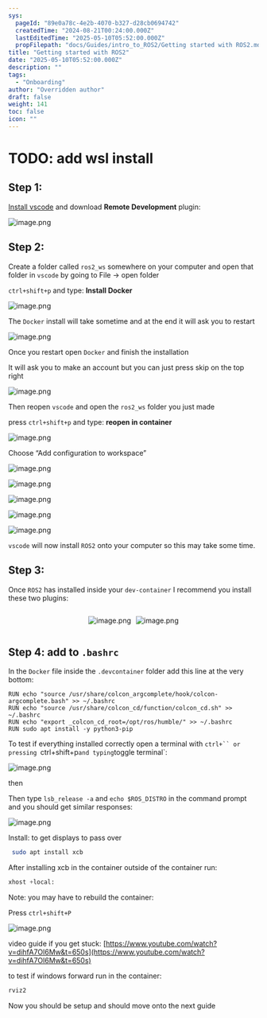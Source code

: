 ```yaml
---
sys:
  pageId: "89e0a78c-4e2b-4070-b327-d28cb0694742"
  createdTime: "2024-08-21T00:24:00.000Z"
  lastEditedTime: "2025-05-10T05:52:00.000Z"
  propFilepath: "docs/Guides/intro_to_ROS2/Getting started with ROS2.md"
title: "Getting started with ROS2"
date: "2025-05-10T05:52:00.000Z"
description: ""
tags:
  - "Onboarding"
author: "Overridden author"
draft: false
weight: 141
toc: false
icon: ""
---
```


# TODO: add wsl install

## Step 1:

[Install vscode](https://code.visualstudio.com/download) and download **Remote Development** plugin:

![image.png](https://prod-files-secure.s3.us-west-2.amazonaws.com/d518164a-d88e-44d1-a4ee-3adb3bd8bce0/efb52993-1881-4a40-b95e-6f020334f022/image.png?X-Amz-Algorithm=AWS4-HMAC-SHA256&X-Amz-Content-Sha256=UNSIGNED-PAYLOAD&X-Amz-Credential=ASIAZI2LB4662MB5WR7A%2F20250601%2Fus-west-2%2Fs3%2Faws4_request&X-Amz-Date=20250601T220751Z&X-Amz-Expires=3600&X-Amz-Security-Token=IQoJb3JpZ2luX2VjEBUaCXVzLXdlc3QtMiJIMEYCIQDDX8cIiatxa9PR9XBooAawhmlTx2dwgSazriUw6ijwGQIhAIf8Ksgj2YipX7y49b8L%2FaNCvP6DJq33zSoQwlwtJcrfKogECN7%2F%2F%2F%2F%2F%2F%2F%2F%2F%2FwEQABoMNjM3NDIzMTgzODA1IgwPtlUY0yzFiCaipcgq3ANc01K4PvWUGIWeG%2FJuYpUQzCVnUZXZIQG2c3tQZ8YVsgYAlbrsSsstvhBWJxFtO5DcwdpY%2BnigZF3cZGFJJnTkqCVSIR0X6eLDQ7UUUYdQ69mG3krk2C9YRNqlqUzJnAt2GiJwM%2Ff5XgJ9H52bEmBzpfqCN0siGlHNLTMF9F8aJyzQlF9Cl2eOW3vkOa1KKFleUIc1pE8vPVjxMjF9b50L64Y7U73vrBQ3h1j8P9FZLQhUFOrHK1J095ErcP4wxsxtWnN8RzgBy3jOVE7vRMfPBWa9b1Uh1aNG3OIHvgnzvhiB83BcTZEtXxXtnSDCeBn%2Bb0k8H4yFT475x55T5yLkUuqAmO%2B3DU%2FpJQce8KXcjES2EKhMSFIKjYIuO%2BJg6CWkZbMZj%2BKShwhFPt1eiTatUwXzN%2FUkzg%2BKCTjgmjNZ%2BJ4C5VB2bU9U3euiM9gvb52a59Wqn9PHNeLC3LoM2Jg4X3YGAEG6e7DlXrPra%2FVmXJ%2BZNzGQr3hH7nIpYpK2dP%2FWPKpwXmpD0PkmxGjheA4SofNu3Ya5cX8u%2BhjWiKVYYLDAPSb3yjhHAczC3J5fpDSz91q8RcBBLifZzGnGkNTASN4fIXwde0DcLerKSGDhWR7idtmvDgMD%2Bh%2FVpjCrgPPBBjqkAVQOSDSXJFN1rml8r2e1MLAGYp81VN1YbJL4S1xDULrYhgPs8TXOi0B%2BgpNYM4pXyQCQqRAKlj3A%2BK6UmOUcLz%2FVSX3xHa8zvWOaYvWdQJja090zQENclonV%2BQVPy8A4SbaGHi8uFg8q%2FITcBeAMaVBv34h0zONTm%2Bl9BYNo6CkcmmQWl80%2BxWeby%2FwZvp%2Bw99zBwYPxh%2FCejXcVyrjuaF6s8Npk&X-Amz-Signature=bbfb03fdc37591516c58db5977f66ce58091a4b34329c03857cfdc5daf335622&X-Amz-SignedHeaders=host&x-id=GetObject)

## Step 2:

Create a folder called `ros2_ws` somewhere on your computer and open that folder in `vscode` by going to File → open folder 

`ctrl+shift+p` and type: **Install Docker**

![image.png](https://prod-files-secure.s3.us-west-2.amazonaws.com/d518164a-d88e-44d1-a4ee-3adb3bd8bce0/2269dc0e-1cd5-47ff-bceb-c04ad9b2eab0/image.png?X-Amz-Algorithm=AWS4-HMAC-SHA256&X-Amz-Content-Sha256=UNSIGNED-PAYLOAD&X-Amz-Credential=ASIAZI2LB4662MB5WR7A%2F20250601%2Fus-west-2%2Fs3%2Faws4_request&X-Amz-Date=20250601T220751Z&X-Amz-Expires=3600&X-Amz-Security-Token=IQoJb3JpZ2luX2VjEBUaCXVzLXdlc3QtMiJIMEYCIQDDX8cIiatxa9PR9XBooAawhmlTx2dwgSazriUw6ijwGQIhAIf8Ksgj2YipX7y49b8L%2FaNCvP6DJq33zSoQwlwtJcrfKogECN7%2F%2F%2F%2F%2F%2F%2F%2F%2F%2FwEQABoMNjM3NDIzMTgzODA1IgwPtlUY0yzFiCaipcgq3ANc01K4PvWUGIWeG%2FJuYpUQzCVnUZXZIQG2c3tQZ8YVsgYAlbrsSsstvhBWJxFtO5DcwdpY%2BnigZF3cZGFJJnTkqCVSIR0X6eLDQ7UUUYdQ69mG3krk2C9YRNqlqUzJnAt2GiJwM%2Ff5XgJ9H52bEmBzpfqCN0siGlHNLTMF9F8aJyzQlF9Cl2eOW3vkOa1KKFleUIc1pE8vPVjxMjF9b50L64Y7U73vrBQ3h1j8P9FZLQhUFOrHK1J095ErcP4wxsxtWnN8RzgBy3jOVE7vRMfPBWa9b1Uh1aNG3OIHvgnzvhiB83BcTZEtXxXtnSDCeBn%2Bb0k8H4yFT475x55T5yLkUuqAmO%2B3DU%2FpJQce8KXcjES2EKhMSFIKjYIuO%2BJg6CWkZbMZj%2BKShwhFPt1eiTatUwXzN%2FUkzg%2BKCTjgmjNZ%2BJ4C5VB2bU9U3euiM9gvb52a59Wqn9PHNeLC3LoM2Jg4X3YGAEG6e7DlXrPra%2FVmXJ%2BZNzGQr3hH7nIpYpK2dP%2FWPKpwXmpD0PkmxGjheA4SofNu3Ya5cX8u%2BhjWiKVYYLDAPSb3yjhHAczC3J5fpDSz91q8RcBBLifZzGnGkNTASN4fIXwde0DcLerKSGDhWR7idtmvDgMD%2Bh%2FVpjCrgPPBBjqkAVQOSDSXJFN1rml8r2e1MLAGYp81VN1YbJL4S1xDULrYhgPs8TXOi0B%2BgpNYM4pXyQCQqRAKlj3A%2BK6UmOUcLz%2FVSX3xHa8zvWOaYvWdQJja090zQENclonV%2BQVPy8A4SbaGHi8uFg8q%2FITcBeAMaVBv34h0zONTm%2Bl9BYNo6CkcmmQWl80%2BxWeby%2FwZvp%2Bw99zBwYPxh%2FCejXcVyrjuaF6s8Npk&X-Amz-Signature=14631e93ca68630426cd249ee5d4244bcc0bd80e94d29c9883d66a39105db31b&X-Amz-SignedHeaders=host&x-id=GetObject)

The `Docker` install will take sometime and at the end it will ask you to restart

![image.png](https://prod-files-secure.s3.us-west-2.amazonaws.com/d518164a-d88e-44d1-a4ee-3adb3bd8bce0/ed233f78-be33-4b1f-b89c-9c346c0e961e/image.png?X-Amz-Algorithm=AWS4-HMAC-SHA256&X-Amz-Content-Sha256=UNSIGNED-PAYLOAD&X-Amz-Credential=ASIAZI2LB4662MB5WR7A%2F20250601%2Fus-west-2%2Fs3%2Faws4_request&X-Amz-Date=20250601T220751Z&X-Amz-Expires=3600&X-Amz-Security-Token=IQoJb3JpZ2luX2VjEBUaCXVzLXdlc3QtMiJIMEYCIQDDX8cIiatxa9PR9XBooAawhmlTx2dwgSazriUw6ijwGQIhAIf8Ksgj2YipX7y49b8L%2FaNCvP6DJq33zSoQwlwtJcrfKogECN7%2F%2F%2F%2F%2F%2F%2F%2F%2F%2FwEQABoMNjM3NDIzMTgzODA1IgwPtlUY0yzFiCaipcgq3ANc01K4PvWUGIWeG%2FJuYpUQzCVnUZXZIQG2c3tQZ8YVsgYAlbrsSsstvhBWJxFtO5DcwdpY%2BnigZF3cZGFJJnTkqCVSIR0X6eLDQ7UUUYdQ69mG3krk2C9YRNqlqUzJnAt2GiJwM%2Ff5XgJ9H52bEmBzpfqCN0siGlHNLTMF9F8aJyzQlF9Cl2eOW3vkOa1KKFleUIc1pE8vPVjxMjF9b50L64Y7U73vrBQ3h1j8P9FZLQhUFOrHK1J095ErcP4wxsxtWnN8RzgBy3jOVE7vRMfPBWa9b1Uh1aNG3OIHvgnzvhiB83BcTZEtXxXtnSDCeBn%2Bb0k8H4yFT475x55T5yLkUuqAmO%2B3DU%2FpJQce8KXcjES2EKhMSFIKjYIuO%2BJg6CWkZbMZj%2BKShwhFPt1eiTatUwXzN%2FUkzg%2BKCTjgmjNZ%2BJ4C5VB2bU9U3euiM9gvb52a59Wqn9PHNeLC3LoM2Jg4X3YGAEG6e7DlXrPra%2FVmXJ%2BZNzGQr3hH7nIpYpK2dP%2FWPKpwXmpD0PkmxGjheA4SofNu3Ya5cX8u%2BhjWiKVYYLDAPSb3yjhHAczC3J5fpDSz91q8RcBBLifZzGnGkNTASN4fIXwde0DcLerKSGDhWR7idtmvDgMD%2Bh%2FVpjCrgPPBBjqkAVQOSDSXJFN1rml8r2e1MLAGYp81VN1YbJL4S1xDULrYhgPs8TXOi0B%2BgpNYM4pXyQCQqRAKlj3A%2BK6UmOUcLz%2FVSX3xHa8zvWOaYvWdQJja090zQENclonV%2BQVPy8A4SbaGHi8uFg8q%2FITcBeAMaVBv34h0zONTm%2Bl9BYNo6CkcmmQWl80%2BxWeby%2FwZvp%2Bw99zBwYPxh%2FCejXcVyrjuaF6s8Npk&X-Amz-Signature=3c65b0bcc01453f73136c3a915fc6d51d3049a15986067b3a14058570c02485f&X-Amz-SignedHeaders=host&x-id=GetObject)

Once you restart open `Docker` and finish the installation

It will ask you to make an account but you can just press skip on the top right

![image.png](https://prod-files-secure.s3.us-west-2.amazonaws.com/d518164a-d88e-44d1-a4ee-3adb3bd8bce0/21010ad9-1659-4fd9-9f59-9932a09b2a3d/image.png?X-Amz-Algorithm=AWS4-HMAC-SHA256&X-Amz-Content-Sha256=UNSIGNED-PAYLOAD&X-Amz-Credential=ASIAZI2LB4662MB5WR7A%2F20250601%2Fus-west-2%2Fs3%2Faws4_request&X-Amz-Date=20250601T220751Z&X-Amz-Expires=3600&X-Amz-Security-Token=IQoJb3JpZ2luX2VjEBUaCXVzLXdlc3QtMiJIMEYCIQDDX8cIiatxa9PR9XBooAawhmlTx2dwgSazriUw6ijwGQIhAIf8Ksgj2YipX7y49b8L%2FaNCvP6DJq33zSoQwlwtJcrfKogECN7%2F%2F%2F%2F%2F%2F%2F%2F%2F%2FwEQABoMNjM3NDIzMTgzODA1IgwPtlUY0yzFiCaipcgq3ANc01K4PvWUGIWeG%2FJuYpUQzCVnUZXZIQG2c3tQZ8YVsgYAlbrsSsstvhBWJxFtO5DcwdpY%2BnigZF3cZGFJJnTkqCVSIR0X6eLDQ7UUUYdQ69mG3krk2C9YRNqlqUzJnAt2GiJwM%2Ff5XgJ9H52bEmBzpfqCN0siGlHNLTMF9F8aJyzQlF9Cl2eOW3vkOa1KKFleUIc1pE8vPVjxMjF9b50L64Y7U73vrBQ3h1j8P9FZLQhUFOrHK1J095ErcP4wxsxtWnN8RzgBy3jOVE7vRMfPBWa9b1Uh1aNG3OIHvgnzvhiB83BcTZEtXxXtnSDCeBn%2Bb0k8H4yFT475x55T5yLkUuqAmO%2B3DU%2FpJQce8KXcjES2EKhMSFIKjYIuO%2BJg6CWkZbMZj%2BKShwhFPt1eiTatUwXzN%2FUkzg%2BKCTjgmjNZ%2BJ4C5VB2bU9U3euiM9gvb52a59Wqn9PHNeLC3LoM2Jg4X3YGAEG6e7DlXrPra%2FVmXJ%2BZNzGQr3hH7nIpYpK2dP%2FWPKpwXmpD0PkmxGjheA4SofNu3Ya5cX8u%2BhjWiKVYYLDAPSb3yjhHAczC3J5fpDSz91q8RcBBLifZzGnGkNTASN4fIXwde0DcLerKSGDhWR7idtmvDgMD%2Bh%2FVpjCrgPPBBjqkAVQOSDSXJFN1rml8r2e1MLAGYp81VN1YbJL4S1xDULrYhgPs8TXOi0B%2BgpNYM4pXyQCQqRAKlj3A%2BK6UmOUcLz%2FVSX3xHa8zvWOaYvWdQJja090zQENclonV%2BQVPy8A4SbaGHi8uFg8q%2FITcBeAMaVBv34h0zONTm%2Bl9BYNo6CkcmmQWl80%2BxWeby%2FwZvp%2Bw99zBwYPxh%2FCejXcVyrjuaF6s8Npk&X-Amz-Signature=e95f65bbfc51081560c538174054c0ed38c54beaae230305aa497894e4a5f6c9&X-Amz-SignedHeaders=host&x-id=GetObject)

Then reopen `vscode` and open the `ros2_ws` folder you just made

press `ctrl+shift+p` and type: **reopen in container**

![image.png](https://prod-files-secure.s3.us-west-2.amazonaws.com/d518164a-d88e-44d1-a4ee-3adb3bd8bce0/4e93b8c2-41ad-488c-8095-c74205196118/image.png?X-Amz-Algorithm=AWS4-HMAC-SHA256&X-Amz-Content-Sha256=UNSIGNED-PAYLOAD&X-Amz-Credential=ASIAZI2LB4662MB5WR7A%2F20250601%2Fus-west-2%2Fs3%2Faws4_request&X-Amz-Date=20250601T220751Z&X-Amz-Expires=3600&X-Amz-Security-Token=IQoJb3JpZ2luX2VjEBUaCXVzLXdlc3QtMiJIMEYCIQDDX8cIiatxa9PR9XBooAawhmlTx2dwgSazriUw6ijwGQIhAIf8Ksgj2YipX7y49b8L%2FaNCvP6DJq33zSoQwlwtJcrfKogECN7%2F%2F%2F%2F%2F%2F%2F%2F%2F%2FwEQABoMNjM3NDIzMTgzODA1IgwPtlUY0yzFiCaipcgq3ANc01K4PvWUGIWeG%2FJuYpUQzCVnUZXZIQG2c3tQZ8YVsgYAlbrsSsstvhBWJxFtO5DcwdpY%2BnigZF3cZGFJJnTkqCVSIR0X6eLDQ7UUUYdQ69mG3krk2C9YRNqlqUzJnAt2GiJwM%2Ff5XgJ9H52bEmBzpfqCN0siGlHNLTMF9F8aJyzQlF9Cl2eOW3vkOa1KKFleUIc1pE8vPVjxMjF9b50L64Y7U73vrBQ3h1j8P9FZLQhUFOrHK1J095ErcP4wxsxtWnN8RzgBy3jOVE7vRMfPBWa9b1Uh1aNG3OIHvgnzvhiB83BcTZEtXxXtnSDCeBn%2Bb0k8H4yFT475x55T5yLkUuqAmO%2B3DU%2FpJQce8KXcjES2EKhMSFIKjYIuO%2BJg6CWkZbMZj%2BKShwhFPt1eiTatUwXzN%2FUkzg%2BKCTjgmjNZ%2BJ4C5VB2bU9U3euiM9gvb52a59Wqn9PHNeLC3LoM2Jg4X3YGAEG6e7DlXrPra%2FVmXJ%2BZNzGQr3hH7nIpYpK2dP%2FWPKpwXmpD0PkmxGjheA4SofNu3Ya5cX8u%2BhjWiKVYYLDAPSb3yjhHAczC3J5fpDSz91q8RcBBLifZzGnGkNTASN4fIXwde0DcLerKSGDhWR7idtmvDgMD%2Bh%2FVpjCrgPPBBjqkAVQOSDSXJFN1rml8r2e1MLAGYp81VN1YbJL4S1xDULrYhgPs8TXOi0B%2BgpNYM4pXyQCQqRAKlj3A%2BK6UmOUcLz%2FVSX3xHa8zvWOaYvWdQJja090zQENclonV%2BQVPy8A4SbaGHi8uFg8q%2FITcBeAMaVBv34h0zONTm%2Bl9BYNo6CkcmmQWl80%2BxWeby%2FwZvp%2Bw99zBwYPxh%2FCejXcVyrjuaF6s8Npk&X-Amz-Signature=f28b09f7c1fe602c28e2eeb379ce0c3f6afa35dea673e60ddf28c35bc65d077b&X-Amz-SignedHeaders=host&x-id=GetObject)

Choose “Add configuration to workspace”

![image.png](https://prod-files-secure.s3.us-west-2.amazonaws.com/d518164a-d88e-44d1-a4ee-3adb3bd8bce0/9560b282-5060-4989-ba37-97e7b2c22476/image.png?X-Amz-Algorithm=AWS4-HMAC-SHA256&X-Amz-Content-Sha256=UNSIGNED-PAYLOAD&X-Amz-Credential=ASIAZI2LB4662MB5WR7A%2F20250601%2Fus-west-2%2Fs3%2Faws4_request&X-Amz-Date=20250601T220751Z&X-Amz-Expires=3600&X-Amz-Security-Token=IQoJb3JpZ2luX2VjEBUaCXVzLXdlc3QtMiJIMEYCIQDDX8cIiatxa9PR9XBooAawhmlTx2dwgSazriUw6ijwGQIhAIf8Ksgj2YipX7y49b8L%2FaNCvP6DJq33zSoQwlwtJcrfKogECN7%2F%2F%2F%2F%2F%2F%2F%2F%2F%2FwEQABoMNjM3NDIzMTgzODA1IgwPtlUY0yzFiCaipcgq3ANc01K4PvWUGIWeG%2FJuYpUQzCVnUZXZIQG2c3tQZ8YVsgYAlbrsSsstvhBWJxFtO5DcwdpY%2BnigZF3cZGFJJnTkqCVSIR0X6eLDQ7UUUYdQ69mG3krk2C9YRNqlqUzJnAt2GiJwM%2Ff5XgJ9H52bEmBzpfqCN0siGlHNLTMF9F8aJyzQlF9Cl2eOW3vkOa1KKFleUIc1pE8vPVjxMjF9b50L64Y7U73vrBQ3h1j8P9FZLQhUFOrHK1J095ErcP4wxsxtWnN8RzgBy3jOVE7vRMfPBWa9b1Uh1aNG3OIHvgnzvhiB83BcTZEtXxXtnSDCeBn%2Bb0k8H4yFT475x55T5yLkUuqAmO%2B3DU%2FpJQce8KXcjES2EKhMSFIKjYIuO%2BJg6CWkZbMZj%2BKShwhFPt1eiTatUwXzN%2FUkzg%2BKCTjgmjNZ%2BJ4C5VB2bU9U3euiM9gvb52a59Wqn9PHNeLC3LoM2Jg4X3YGAEG6e7DlXrPra%2FVmXJ%2BZNzGQr3hH7nIpYpK2dP%2FWPKpwXmpD0PkmxGjheA4SofNu3Ya5cX8u%2BhjWiKVYYLDAPSb3yjhHAczC3J5fpDSz91q8RcBBLifZzGnGkNTASN4fIXwde0DcLerKSGDhWR7idtmvDgMD%2Bh%2FVpjCrgPPBBjqkAVQOSDSXJFN1rml8r2e1MLAGYp81VN1YbJL4S1xDULrYhgPs8TXOi0B%2BgpNYM4pXyQCQqRAKlj3A%2BK6UmOUcLz%2FVSX3xHa8zvWOaYvWdQJja090zQENclonV%2BQVPy8A4SbaGHi8uFg8q%2FITcBeAMaVBv34h0zONTm%2Bl9BYNo6CkcmmQWl80%2BxWeby%2FwZvp%2Bw99zBwYPxh%2FCejXcVyrjuaF6s8Npk&X-Amz-Signature=05fd3c1cc3241e76567dcce2ca226451a2a3b39be7482576418378dc543f817e&X-Amz-SignedHeaders=host&x-id=GetObject)

![image.png](https://prod-files-secure.s3.us-west-2.amazonaws.com/d518164a-d88e-44d1-a4ee-3adb3bd8bce0/2ee63f81-886b-48e8-a553-dc6e5eac99e4/image.png?X-Amz-Algorithm=AWS4-HMAC-SHA256&X-Amz-Content-Sha256=UNSIGNED-PAYLOAD&X-Amz-Credential=ASIAZI2LB4662MB5WR7A%2F20250601%2Fus-west-2%2Fs3%2Faws4_request&X-Amz-Date=20250601T220751Z&X-Amz-Expires=3600&X-Amz-Security-Token=IQoJb3JpZ2luX2VjEBUaCXVzLXdlc3QtMiJIMEYCIQDDX8cIiatxa9PR9XBooAawhmlTx2dwgSazriUw6ijwGQIhAIf8Ksgj2YipX7y49b8L%2FaNCvP6DJq33zSoQwlwtJcrfKogECN7%2F%2F%2F%2F%2F%2F%2F%2F%2F%2FwEQABoMNjM3NDIzMTgzODA1IgwPtlUY0yzFiCaipcgq3ANc01K4PvWUGIWeG%2FJuYpUQzCVnUZXZIQG2c3tQZ8YVsgYAlbrsSsstvhBWJxFtO5DcwdpY%2BnigZF3cZGFJJnTkqCVSIR0X6eLDQ7UUUYdQ69mG3krk2C9YRNqlqUzJnAt2GiJwM%2Ff5XgJ9H52bEmBzpfqCN0siGlHNLTMF9F8aJyzQlF9Cl2eOW3vkOa1KKFleUIc1pE8vPVjxMjF9b50L64Y7U73vrBQ3h1j8P9FZLQhUFOrHK1J095ErcP4wxsxtWnN8RzgBy3jOVE7vRMfPBWa9b1Uh1aNG3OIHvgnzvhiB83BcTZEtXxXtnSDCeBn%2Bb0k8H4yFT475x55T5yLkUuqAmO%2B3DU%2FpJQce8KXcjES2EKhMSFIKjYIuO%2BJg6CWkZbMZj%2BKShwhFPt1eiTatUwXzN%2FUkzg%2BKCTjgmjNZ%2BJ4C5VB2bU9U3euiM9gvb52a59Wqn9PHNeLC3LoM2Jg4X3YGAEG6e7DlXrPra%2FVmXJ%2BZNzGQr3hH7nIpYpK2dP%2FWPKpwXmpD0PkmxGjheA4SofNu3Ya5cX8u%2BhjWiKVYYLDAPSb3yjhHAczC3J5fpDSz91q8RcBBLifZzGnGkNTASN4fIXwde0DcLerKSGDhWR7idtmvDgMD%2Bh%2FVpjCrgPPBBjqkAVQOSDSXJFN1rml8r2e1MLAGYp81VN1YbJL4S1xDULrYhgPs8TXOi0B%2BgpNYM4pXyQCQqRAKlj3A%2BK6UmOUcLz%2FVSX3xHa8zvWOaYvWdQJja090zQENclonV%2BQVPy8A4SbaGHi8uFg8q%2FITcBeAMaVBv34h0zONTm%2Bl9BYNo6CkcmmQWl80%2BxWeby%2FwZvp%2Bw99zBwYPxh%2FCejXcVyrjuaF6s8Npk&X-Amz-Signature=120529a9d3ecf8c74728d3d162d9081b3acfef91c83c7ec4c408bc44a1d37b35&X-Amz-SignedHeaders=host&x-id=GetObject)

![image.png](https://prod-files-secure.s3.us-west-2.amazonaws.com/d518164a-d88e-44d1-a4ee-3adb3bd8bce0/ae1580b2-b048-407e-aed9-b584224a7a04/image.png?X-Amz-Algorithm=AWS4-HMAC-SHA256&X-Amz-Content-Sha256=UNSIGNED-PAYLOAD&X-Amz-Credential=ASIAZI2LB4662MB5WR7A%2F20250601%2Fus-west-2%2Fs3%2Faws4_request&X-Amz-Date=20250601T220751Z&X-Amz-Expires=3600&X-Amz-Security-Token=IQoJb3JpZ2luX2VjEBUaCXVzLXdlc3QtMiJIMEYCIQDDX8cIiatxa9PR9XBooAawhmlTx2dwgSazriUw6ijwGQIhAIf8Ksgj2YipX7y49b8L%2FaNCvP6DJq33zSoQwlwtJcrfKogECN7%2F%2F%2F%2F%2F%2F%2F%2F%2F%2FwEQABoMNjM3NDIzMTgzODA1IgwPtlUY0yzFiCaipcgq3ANc01K4PvWUGIWeG%2FJuYpUQzCVnUZXZIQG2c3tQZ8YVsgYAlbrsSsstvhBWJxFtO5DcwdpY%2BnigZF3cZGFJJnTkqCVSIR0X6eLDQ7UUUYdQ69mG3krk2C9YRNqlqUzJnAt2GiJwM%2Ff5XgJ9H52bEmBzpfqCN0siGlHNLTMF9F8aJyzQlF9Cl2eOW3vkOa1KKFleUIc1pE8vPVjxMjF9b50L64Y7U73vrBQ3h1j8P9FZLQhUFOrHK1J095ErcP4wxsxtWnN8RzgBy3jOVE7vRMfPBWa9b1Uh1aNG3OIHvgnzvhiB83BcTZEtXxXtnSDCeBn%2Bb0k8H4yFT475x55T5yLkUuqAmO%2B3DU%2FpJQce8KXcjES2EKhMSFIKjYIuO%2BJg6CWkZbMZj%2BKShwhFPt1eiTatUwXzN%2FUkzg%2BKCTjgmjNZ%2BJ4C5VB2bU9U3euiM9gvb52a59Wqn9PHNeLC3LoM2Jg4X3YGAEG6e7DlXrPra%2FVmXJ%2BZNzGQr3hH7nIpYpK2dP%2FWPKpwXmpD0PkmxGjheA4SofNu3Ya5cX8u%2BhjWiKVYYLDAPSb3yjhHAczC3J5fpDSz91q8RcBBLifZzGnGkNTASN4fIXwde0DcLerKSGDhWR7idtmvDgMD%2Bh%2FVpjCrgPPBBjqkAVQOSDSXJFN1rml8r2e1MLAGYp81VN1YbJL4S1xDULrYhgPs8TXOi0B%2BgpNYM4pXyQCQqRAKlj3A%2BK6UmOUcLz%2FVSX3xHa8zvWOaYvWdQJja090zQENclonV%2BQVPy8A4SbaGHi8uFg8q%2FITcBeAMaVBv34h0zONTm%2Bl9BYNo6CkcmmQWl80%2BxWeby%2FwZvp%2Bw99zBwYPxh%2FCejXcVyrjuaF6s8Npk&X-Amz-Signature=af11ceedaa01921a52a03c9ed4d8fd70097f2fa4f5128bcd486d51aef97e8186&X-Amz-SignedHeaders=host&x-id=GetObject)

![image.png](https://prod-files-secure.s3.us-west-2.amazonaws.com/d518164a-d88e-44d1-a4ee-3adb3bd8bce0/53255b28-f75e-430f-b9e3-c0ac8577e42b/image.png?X-Amz-Algorithm=AWS4-HMAC-SHA256&X-Amz-Content-Sha256=UNSIGNED-PAYLOAD&X-Amz-Credential=ASIAZI2LB4662MB5WR7A%2F20250601%2Fus-west-2%2Fs3%2Faws4_request&X-Amz-Date=20250601T220751Z&X-Amz-Expires=3600&X-Amz-Security-Token=IQoJb3JpZ2luX2VjEBUaCXVzLXdlc3QtMiJIMEYCIQDDX8cIiatxa9PR9XBooAawhmlTx2dwgSazriUw6ijwGQIhAIf8Ksgj2YipX7y49b8L%2FaNCvP6DJq33zSoQwlwtJcrfKogECN7%2F%2F%2F%2F%2F%2F%2F%2F%2F%2FwEQABoMNjM3NDIzMTgzODA1IgwPtlUY0yzFiCaipcgq3ANc01K4PvWUGIWeG%2FJuYpUQzCVnUZXZIQG2c3tQZ8YVsgYAlbrsSsstvhBWJxFtO5DcwdpY%2BnigZF3cZGFJJnTkqCVSIR0X6eLDQ7UUUYdQ69mG3krk2C9YRNqlqUzJnAt2GiJwM%2Ff5XgJ9H52bEmBzpfqCN0siGlHNLTMF9F8aJyzQlF9Cl2eOW3vkOa1KKFleUIc1pE8vPVjxMjF9b50L64Y7U73vrBQ3h1j8P9FZLQhUFOrHK1J095ErcP4wxsxtWnN8RzgBy3jOVE7vRMfPBWa9b1Uh1aNG3OIHvgnzvhiB83BcTZEtXxXtnSDCeBn%2Bb0k8H4yFT475x55T5yLkUuqAmO%2B3DU%2FpJQce8KXcjES2EKhMSFIKjYIuO%2BJg6CWkZbMZj%2BKShwhFPt1eiTatUwXzN%2FUkzg%2BKCTjgmjNZ%2BJ4C5VB2bU9U3euiM9gvb52a59Wqn9PHNeLC3LoM2Jg4X3YGAEG6e7DlXrPra%2FVmXJ%2BZNzGQr3hH7nIpYpK2dP%2FWPKpwXmpD0PkmxGjheA4SofNu3Ya5cX8u%2BhjWiKVYYLDAPSb3yjhHAczC3J5fpDSz91q8RcBBLifZzGnGkNTASN4fIXwde0DcLerKSGDhWR7idtmvDgMD%2Bh%2FVpjCrgPPBBjqkAVQOSDSXJFN1rml8r2e1MLAGYp81VN1YbJL4S1xDULrYhgPs8TXOi0B%2BgpNYM4pXyQCQqRAKlj3A%2BK6UmOUcLz%2FVSX3xHa8zvWOaYvWdQJja090zQENclonV%2BQVPy8A4SbaGHi8uFg8q%2FITcBeAMaVBv34h0zONTm%2Bl9BYNo6CkcmmQWl80%2BxWeby%2FwZvp%2Bw99zBwYPxh%2FCejXcVyrjuaF6s8Npk&X-Amz-Signature=25044083ff534e3548e55d3369f65b967d24d0cda27b35637001fe7c29688de7&X-Amz-SignedHeaders=host&x-id=GetObject)

![image.png](https://prod-files-secure.s3.us-west-2.amazonaws.com/d518164a-d88e-44d1-a4ee-3adb3bd8bce0/7c562767-5af9-4ffb-97d1-327bcdf4ee00/image.png?X-Amz-Algorithm=AWS4-HMAC-SHA256&X-Amz-Content-Sha256=UNSIGNED-PAYLOAD&X-Amz-Credential=ASIAZI2LB4662MB5WR7A%2F20250601%2Fus-west-2%2Fs3%2Faws4_request&X-Amz-Date=20250601T220751Z&X-Amz-Expires=3600&X-Amz-Security-Token=IQoJb3JpZ2luX2VjEBUaCXVzLXdlc3QtMiJIMEYCIQDDX8cIiatxa9PR9XBooAawhmlTx2dwgSazriUw6ijwGQIhAIf8Ksgj2YipX7y49b8L%2FaNCvP6DJq33zSoQwlwtJcrfKogECN7%2F%2F%2F%2F%2F%2F%2F%2F%2F%2FwEQABoMNjM3NDIzMTgzODA1IgwPtlUY0yzFiCaipcgq3ANc01K4PvWUGIWeG%2FJuYpUQzCVnUZXZIQG2c3tQZ8YVsgYAlbrsSsstvhBWJxFtO5DcwdpY%2BnigZF3cZGFJJnTkqCVSIR0X6eLDQ7UUUYdQ69mG3krk2C9YRNqlqUzJnAt2GiJwM%2Ff5XgJ9H52bEmBzpfqCN0siGlHNLTMF9F8aJyzQlF9Cl2eOW3vkOa1KKFleUIc1pE8vPVjxMjF9b50L64Y7U73vrBQ3h1j8P9FZLQhUFOrHK1J095ErcP4wxsxtWnN8RzgBy3jOVE7vRMfPBWa9b1Uh1aNG3OIHvgnzvhiB83BcTZEtXxXtnSDCeBn%2Bb0k8H4yFT475x55T5yLkUuqAmO%2B3DU%2FpJQce8KXcjES2EKhMSFIKjYIuO%2BJg6CWkZbMZj%2BKShwhFPt1eiTatUwXzN%2FUkzg%2BKCTjgmjNZ%2BJ4C5VB2bU9U3euiM9gvb52a59Wqn9PHNeLC3LoM2Jg4X3YGAEG6e7DlXrPra%2FVmXJ%2BZNzGQr3hH7nIpYpK2dP%2FWPKpwXmpD0PkmxGjheA4SofNu3Ya5cX8u%2BhjWiKVYYLDAPSb3yjhHAczC3J5fpDSz91q8RcBBLifZzGnGkNTASN4fIXwde0DcLerKSGDhWR7idtmvDgMD%2Bh%2FVpjCrgPPBBjqkAVQOSDSXJFN1rml8r2e1MLAGYp81VN1YbJL4S1xDULrYhgPs8TXOi0B%2BgpNYM4pXyQCQqRAKlj3A%2BK6UmOUcLz%2FVSX3xHa8zvWOaYvWdQJja090zQENclonV%2BQVPy8A4SbaGHi8uFg8q%2FITcBeAMaVBv34h0zONTm%2Bl9BYNo6CkcmmQWl80%2BxWeby%2FwZvp%2Bw99zBwYPxh%2FCejXcVyrjuaF6s8Npk&X-Amz-Signature=1b72898790551d0f24960289dcbc1e3825cf0e9578f41673fa28d3d72b90fce3&X-Amz-SignedHeaders=host&x-id=GetObject)

`vscode` will now install `ROS2` onto your computer so this may take some time.

## Step 3:

Once `ROS2` has installed inside your `dev-container` I recommend you install these two plugins:

<div style="display: flex;flex-direction: row; column-gap:10px; max-width: 630px;justify-content: center;">
<div>

![image.png](https://prod-files-secure.s3.us-west-2.amazonaws.com/d518164a-d88e-44d1-a4ee-3adb3bd8bce0/3fc3d550-5a54-4ba1-ba6b-faa01cdb7369/image.png?X-Amz-Algorithm=AWS4-HMAC-SHA256&X-Amz-Content-Sha256=UNSIGNED-PAYLOAD&X-Amz-Credential=ASIAZI2LB466S26UWZ2E%2F20250601%2Fus-west-2%2Fs3%2Faws4_request&X-Amz-Date=20250601T220752Z&X-Amz-Expires=3600&X-Amz-Security-Token=IQoJb3JpZ2luX2VjEBUaCXVzLXdlc3QtMiJHMEUCIQDvrD%2BeC4xlRgNlfpdgOuPdtxxdUY%2BbAcoZg0L4dGMkdQIgOaD5U10yzoHyIxdvaklBvN7BtWLMSOW5hFAn9nMb7DEqiAQI3v%2F%2F%2F%2F%2F%2F%2F%2F%2F%2FARAAGgw2Mzc0MjMxODM4MDUiDGMdlgjsn%2FWjka%2BIFyrcAztFxmG9Sx9IcTqtvx1lOFUjC6LNpCZU9mCa0kt8orAPwZh11MOwv2UfC6qbLdcir5zmk9UnL%2BqrpPBCJgjYeRCsOQNDRbE8smJuuBMnXWZUa8Bf3MSkSzqeuaIoidVHqe6g0EK%2FmEsvPETgIWQGtKQSeoy0Y34OzH9C2nLQDqAijFrU2%2BEhj6ygo1kQ2577JB2RWWOjTHINhHaT18U8yA9djWayiCGQZhd%2FRyK50i%2BOXWzNY1GnxhO%2Bacp36hLF7mZ1SKOAHleOynJEAyTIy3I0FInZuXVNiyKFvP6Y%2BCyZK0bvBSJFn4fj7P3CReeWAi9039DDuwXpwmbo4wIPuV4DgpH%2FvMHmswOgE86DgDTX27yxirMem7v%2FMmA7OmG6K%2Bu65a6Q0l9DZy41FMnOmpnicyAwt8td7WTAdmw%2BDxNYv0GTfu%2FFd6UrLppNMxn2QCRbG74KQWUZUGlbaoBD1OeSzpsjGuce5oLSzClWzBJjFr%2BXbsNYmdVNgnFbLyzazeRlpD9J4ibfGMJCSQJT76%2FNYEChhXDazHlWdMiAd%2FhmdXl2vaVQnYWg9n54AHm%2FsS5BoVXlTMacLCQhaN5THMw%2FvtPGpQnxEicsHo9Wi4xHC7a7A9yOYg2gGJQHMNaA88EGOqUBQZUcPfHMdGLg73%2Bpa4r7bcUC2P%2BKIN%2F57Iyvw9UgAkKhRF1qy5cwMSQ%2BU7q7B1%2B46ikXIP8cCHD7kqkRmDqjFQ8z3RKIUoj4V7ashzanKQmOU%2BVvQLB7P6mXfWuyJm%2Fvc24NjbIZyWhNnPt59bMErrnMZKV2JPyL%2Ft6QuaeFalajWqisjvDC%2FzXN4kwae1z75W1Q0dP37TZ%2F0P%2BU8ZT2HCuie%2F5z&X-Amz-Signature=553fde1dc15a45f389ac7325f28a49e8b6ccb08772fecfe8ab02e79b1bf0c6d1&X-Amz-SignedHeaders=host&x-id=GetObject)

</div>
<div>

![image.png](https://prod-files-secure.s3.us-west-2.amazonaws.com/d518164a-d88e-44d1-a4ee-3adb3bd8bce0/d994cc66-13c2-4093-a5a3-f84cf4601a82/image.png?X-Amz-Algorithm=AWS4-HMAC-SHA256&X-Amz-Content-Sha256=UNSIGNED-PAYLOAD&X-Amz-Credential=ASIAZI2LB466UFVJ7ZJU%2F20250601%2Fus-west-2%2Fs3%2Faws4_request&X-Amz-Date=20250601T220753Z&X-Amz-Expires=3600&X-Amz-Security-Token=IQoJb3JpZ2luX2VjEBUaCXVzLXdlc3QtMiJHMEUCIC1wGAk0BVwDwwVL4J1AUEC99%2Ff9%2FdetH9wguXXqqxe3AiEA%2FZPfsaGvvkNWtyu6iT%2FI6yg%2B3CZtzryTA811MXanSuYqiAQI3v%2F%2F%2F%2F%2F%2F%2F%2F%2F%2FARAAGgw2Mzc0MjMxODM4MDUiDENImBHCjUp%2ByEqccyrcAwiSNrmmcZ5QjYkOlO5DMFLA3TF14WTCDqkfVXYqEhO%2B3orJi2mReVKcVWd9EvoWG%2FoSbW9jKW5AxXi97pSBufpyDyrgOI%2B0Pa%2FgyAgSm%2F0E%2BYebKs0aZyoCXND1e4Tr1bpl033dzmzbdm17erO2la5tfAdT6S9bLQJJR9Az6wAxx%2BPgqBES7ZfR%2BUXENWoXyEOpAHKSqW0I7CNahAjiiHTcbfKV3sxlyJ5w8tNoStbQpexurOyk8DAi%2Bs9wUhif4Kt9opq9YlWRVE0agjOAUNeT1i9MCfErsE7c8vW5NUnfu3%2FlajzSXL25rfMRA0k0KESBrK5WfVvNdYQ3mMjhljBB1PSrewyDtciLYABqxmJ0alI2oBPLLAOoHKZPdj1%2FapeznSB%2BGNDyePZ8v%2BQmgUZMq2VqKR5u4xlplinydyE6dCmx8N0sl3SniG%2BG5Gy2jX7zAvS0Muup3T52OuoiNSQkjHUPETqBhdpAZn9Qr0el5HmzS1%2BRMEvhwgwU8XVNXbkFVUPcfub47XrSzSEK1uR0qTc86gCjJfeeb4%2FCH66YUjBtKFCS5U6%2F0f6ITdgupCVCWPrwIiE0BGGdfZxJB7M1KCGmMG3HP1c0sJEr3%2BOAMFX3tb2G8nVK%2BPRSMKSA88EGOqUByj2DPNldThxvzkPfUy%2FH64vioZ0L%2FIsSTBaye9nqpygWga%2FyQzOIadn3t%2FRvGNgkwKyTgtxufSZWMDyXZaryOG0lFU1o2wKDR3MFBjf8uSUyWPHPQrp86kpDcfDe%2BFn%2FonKoNCm4zPNlCiUQHslG21DYWj1dhzorAfXBpRQkpj8398oa5VWybvSInuD%2BbGFjvf2hJ5sRgAnARZypzNlw%2FU3Sx8iU&X-Amz-Signature=2b1b5f1c29bf5ede4f139c24e280dcb5b87590525f187fb2bae22c39f1dc1f40&X-Amz-SignedHeaders=host&x-id=GetObject)

</div>
</div>

## Step 4: add to `.bashrc`

In the `Docker` file inside the `.devcontainer` folder add this line at the very bottom: 

```docker
RUN echo "source /usr/share/colcon_argcomplete/hook/colcon-argcomplete.bash" >> ~/.bashrc
RUN echo "source /usr/share/colcon_cd/function/colcon_cd.sh" >> ~/.bashrc
RUN echo "export _colcon_cd_root=/opt/ros/humble/" >> ~/.bashrc
RUN sudo apt install -y python3-pip 
```

To test if everything installed correctly open a terminal with `ctrl+`` or pressing `ctrl+shift+p` and typing `toggle terminal`:

![image.png](https://prod-files-secure.s3.us-west-2.amazonaws.com/d518164a-d88e-44d1-a4ee-3adb3bd8bce0/6a4943d8-b04e-4c02-9a58-775f3384d1a5/image.png?X-Amz-Algorithm=AWS4-HMAC-SHA256&X-Amz-Content-Sha256=UNSIGNED-PAYLOAD&X-Amz-Credential=ASIAZI2LB4662MB5WR7A%2F20250601%2Fus-west-2%2Fs3%2Faws4_request&X-Amz-Date=20250601T220751Z&X-Amz-Expires=3600&X-Amz-Security-Token=IQoJb3JpZ2luX2VjEBUaCXVzLXdlc3QtMiJIMEYCIQDDX8cIiatxa9PR9XBooAawhmlTx2dwgSazriUw6ijwGQIhAIf8Ksgj2YipX7y49b8L%2FaNCvP6DJq33zSoQwlwtJcrfKogECN7%2F%2F%2F%2F%2F%2F%2F%2F%2F%2FwEQABoMNjM3NDIzMTgzODA1IgwPtlUY0yzFiCaipcgq3ANc01K4PvWUGIWeG%2FJuYpUQzCVnUZXZIQG2c3tQZ8YVsgYAlbrsSsstvhBWJxFtO5DcwdpY%2BnigZF3cZGFJJnTkqCVSIR0X6eLDQ7UUUYdQ69mG3krk2C9YRNqlqUzJnAt2GiJwM%2Ff5XgJ9H52bEmBzpfqCN0siGlHNLTMF9F8aJyzQlF9Cl2eOW3vkOa1KKFleUIc1pE8vPVjxMjF9b50L64Y7U73vrBQ3h1j8P9FZLQhUFOrHK1J095ErcP4wxsxtWnN8RzgBy3jOVE7vRMfPBWa9b1Uh1aNG3OIHvgnzvhiB83BcTZEtXxXtnSDCeBn%2Bb0k8H4yFT475x55T5yLkUuqAmO%2B3DU%2FpJQce8KXcjES2EKhMSFIKjYIuO%2BJg6CWkZbMZj%2BKShwhFPt1eiTatUwXzN%2FUkzg%2BKCTjgmjNZ%2BJ4C5VB2bU9U3euiM9gvb52a59Wqn9PHNeLC3LoM2Jg4X3YGAEG6e7DlXrPra%2FVmXJ%2BZNzGQr3hH7nIpYpK2dP%2FWPKpwXmpD0PkmxGjheA4SofNu3Ya5cX8u%2BhjWiKVYYLDAPSb3yjhHAczC3J5fpDSz91q8RcBBLifZzGnGkNTASN4fIXwde0DcLerKSGDhWR7idtmvDgMD%2Bh%2FVpjCrgPPBBjqkAVQOSDSXJFN1rml8r2e1MLAGYp81VN1YbJL4S1xDULrYhgPs8TXOi0B%2BgpNYM4pXyQCQqRAKlj3A%2BK6UmOUcLz%2FVSX3xHa8zvWOaYvWdQJja090zQENclonV%2BQVPy8A4SbaGHi8uFg8q%2FITcBeAMaVBv34h0zONTm%2Bl9BYNo6CkcmmQWl80%2BxWeby%2FwZvp%2Bw99zBwYPxh%2FCejXcVyrjuaF6s8Npk&X-Amz-Signature=7d6e45f7d412b570189c19cd93c013ceda0c7dc58f1d5018190427f14145e941&X-Amz-SignedHeaders=host&x-id=GetObject)

then 

Then type `lsb_release -a` and `echo $ROS_DISTRO` in the command prompt and you should get similar responses:

![image.png](https://prod-files-secure.s3.us-west-2.amazonaws.com/d518164a-d88e-44d1-a4ee-3adb3bd8bce0/3e635dec-a805-4e85-8b9e-d000e5b71a4e/image.png?X-Amz-Algorithm=AWS4-HMAC-SHA256&X-Amz-Content-Sha256=UNSIGNED-PAYLOAD&X-Amz-Credential=ASIAZI2LB4662MB5WR7A%2F20250601%2Fus-west-2%2Fs3%2Faws4_request&X-Amz-Date=20250601T220751Z&X-Amz-Expires=3600&X-Amz-Security-Token=IQoJb3JpZ2luX2VjEBUaCXVzLXdlc3QtMiJIMEYCIQDDX8cIiatxa9PR9XBooAawhmlTx2dwgSazriUw6ijwGQIhAIf8Ksgj2YipX7y49b8L%2FaNCvP6DJq33zSoQwlwtJcrfKogECN7%2F%2F%2F%2F%2F%2F%2F%2F%2F%2FwEQABoMNjM3NDIzMTgzODA1IgwPtlUY0yzFiCaipcgq3ANc01K4PvWUGIWeG%2FJuYpUQzCVnUZXZIQG2c3tQZ8YVsgYAlbrsSsstvhBWJxFtO5DcwdpY%2BnigZF3cZGFJJnTkqCVSIR0X6eLDQ7UUUYdQ69mG3krk2C9YRNqlqUzJnAt2GiJwM%2Ff5XgJ9H52bEmBzpfqCN0siGlHNLTMF9F8aJyzQlF9Cl2eOW3vkOa1KKFleUIc1pE8vPVjxMjF9b50L64Y7U73vrBQ3h1j8P9FZLQhUFOrHK1J095ErcP4wxsxtWnN8RzgBy3jOVE7vRMfPBWa9b1Uh1aNG3OIHvgnzvhiB83BcTZEtXxXtnSDCeBn%2Bb0k8H4yFT475x55T5yLkUuqAmO%2B3DU%2FpJQce8KXcjES2EKhMSFIKjYIuO%2BJg6CWkZbMZj%2BKShwhFPt1eiTatUwXzN%2FUkzg%2BKCTjgmjNZ%2BJ4C5VB2bU9U3euiM9gvb52a59Wqn9PHNeLC3LoM2Jg4X3YGAEG6e7DlXrPra%2FVmXJ%2BZNzGQr3hH7nIpYpK2dP%2FWPKpwXmpD0PkmxGjheA4SofNu3Ya5cX8u%2BhjWiKVYYLDAPSb3yjhHAczC3J5fpDSz91q8RcBBLifZzGnGkNTASN4fIXwde0DcLerKSGDhWR7idtmvDgMD%2Bh%2FVpjCrgPPBBjqkAVQOSDSXJFN1rml8r2e1MLAGYp81VN1YbJL4S1xDULrYhgPs8TXOi0B%2BgpNYM4pXyQCQqRAKlj3A%2BK6UmOUcLz%2FVSX3xHa8zvWOaYvWdQJja090zQENclonV%2BQVPy8A4SbaGHi8uFg8q%2FITcBeAMaVBv34h0zONTm%2Bl9BYNo6CkcmmQWl80%2BxWeby%2FwZvp%2Bw99zBwYPxh%2FCejXcVyrjuaF6s8Npk&X-Amz-Signature=aa0c255adb82c63800186fdf53c846078710864cdaf121480c5256e33dcd3bad&X-Amz-SignedHeaders=host&x-id=GetObject)

Install:  to get displays to pass over

```bash
 sudo apt install xcb
```

After installing xcb in the container outside of the container run:

```python
xhost +local:
```

Note: you may have to rebuild the container:

Press `ctrl+shift+P`

![image.png](https://prod-files-secure.s3.us-west-2.amazonaws.com/d518164a-d88e-44d1-a4ee-3adb3bd8bce0/6c2be660-2618-4c38-9c26-53554f7a0b7b/image.png?X-Amz-Algorithm=AWS4-HMAC-SHA256&X-Amz-Content-Sha256=UNSIGNED-PAYLOAD&X-Amz-Credential=ASIAZI2LB4662MB5WR7A%2F20250601%2Fus-west-2%2Fs3%2Faws4_request&X-Amz-Date=20250601T220751Z&X-Amz-Expires=3600&X-Amz-Security-Token=IQoJb3JpZ2luX2VjEBUaCXVzLXdlc3QtMiJIMEYCIQDDX8cIiatxa9PR9XBooAawhmlTx2dwgSazriUw6ijwGQIhAIf8Ksgj2YipX7y49b8L%2FaNCvP6DJq33zSoQwlwtJcrfKogECN7%2F%2F%2F%2F%2F%2F%2F%2F%2F%2FwEQABoMNjM3NDIzMTgzODA1IgwPtlUY0yzFiCaipcgq3ANc01K4PvWUGIWeG%2FJuYpUQzCVnUZXZIQG2c3tQZ8YVsgYAlbrsSsstvhBWJxFtO5DcwdpY%2BnigZF3cZGFJJnTkqCVSIR0X6eLDQ7UUUYdQ69mG3krk2C9YRNqlqUzJnAt2GiJwM%2Ff5XgJ9H52bEmBzpfqCN0siGlHNLTMF9F8aJyzQlF9Cl2eOW3vkOa1KKFleUIc1pE8vPVjxMjF9b50L64Y7U73vrBQ3h1j8P9FZLQhUFOrHK1J095ErcP4wxsxtWnN8RzgBy3jOVE7vRMfPBWa9b1Uh1aNG3OIHvgnzvhiB83BcTZEtXxXtnSDCeBn%2Bb0k8H4yFT475x55T5yLkUuqAmO%2B3DU%2FpJQce8KXcjES2EKhMSFIKjYIuO%2BJg6CWkZbMZj%2BKShwhFPt1eiTatUwXzN%2FUkzg%2BKCTjgmjNZ%2BJ4C5VB2bU9U3euiM9gvb52a59Wqn9PHNeLC3LoM2Jg4X3YGAEG6e7DlXrPra%2FVmXJ%2BZNzGQr3hH7nIpYpK2dP%2FWPKpwXmpD0PkmxGjheA4SofNu3Ya5cX8u%2BhjWiKVYYLDAPSb3yjhHAczC3J5fpDSz91q8RcBBLifZzGnGkNTASN4fIXwde0DcLerKSGDhWR7idtmvDgMD%2Bh%2FVpjCrgPPBBjqkAVQOSDSXJFN1rml8r2e1MLAGYp81VN1YbJL4S1xDULrYhgPs8TXOi0B%2BgpNYM4pXyQCQqRAKlj3A%2BK6UmOUcLz%2FVSX3xHa8zvWOaYvWdQJja090zQENclonV%2BQVPy8A4SbaGHi8uFg8q%2FITcBeAMaVBv34h0zONTm%2Bl9BYNo6CkcmmQWl80%2BxWeby%2FwZvp%2Bw99zBwYPxh%2FCejXcVyrjuaF6s8Npk&X-Amz-Signature=fc0da9d0223132eafa5619deef5cd7fa19043c35ac344fb7cc717bf8ee34009b&X-Amz-SignedHeaders=host&x-id=GetObject)

video guide if you get stuck: [https://www.youtube.com/watch?v=dihfA7Ol6Mw&t=650s](https://www.youtube.com/watch?v=dihfA7Ol6Mw&t=650s)

to test if windows forward run in the container:

```bash
rviz2
```

Now you should be setup and should move onto the next guide 
